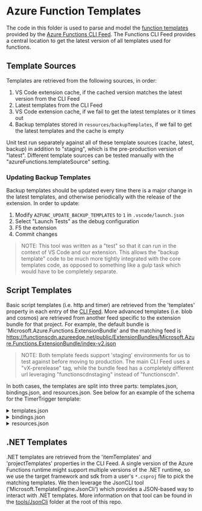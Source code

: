 # Azure Function Templates

The code in this folder is used to parse and model the
[function templates](https://github.com/Azure/azure-webjobs-sdk-templates)
provided by the [Azure Functions CLI Feed](https://aka.ms/AAbbk68). The
Functions CLI Feed provides a central location to get the latest version of all
templates used for functions.

## Template Sources

Templates are retrieved from the following sources, in order:

1. VS Code extension cache, if the cached version matches the latest version
   from the CLI Feed
1. Latest templates from the CLI Feed
1. VS Code extension cache, if we fail to get the latest templates or it times
   out
1. Backup templates stored in `resources/backupTemplates`, if we fail to get the
   latest templates and the cache is empty

Unit test run separately against all of these template sources (cache, latest,
backup) in addition to "staging", which is the pre-production version of
"latest". Different template sources can be tested manually with the
"azureFunctions.templateSource" setting.

### Updating Backup Templates

Backup templates should be updated every time there is a major change in the
latest templates, and otherwise periodically with the release of the extension.
In order to update:

1. Modify `AZFUNC_UPDATE_BACKUP_TEMPLATES` to `1` in `.vscode/launch.json`
1. Select "Launch Tests" as the debug configuration
1. F5 the extension
1. Commit changes

> NOTE: This tool was written as a "test" so that it can run in the context of
> VS Code and our extension. This allows the "backup template" code to be much
> more tightly integrated with the core templates code, as opposed to something
> like a gulp task which would have to be completely separate.

## Script Templates

Basic script templates (i.e. http and timer) are retrieved from the 'templates'
property in each entry of the [CLI Feed](https://aka.ms/AAbbk68). More advanced
templates (i.e. blob and cosmos) are retrieved from another feed specific to the
extension bundle for that project. For example, the default bundle is
'Microsoft.Azure.Functions.ExtensionBundle' and the matching feed is
https://functionscdn.azureedge.net/public/ExtensionBundles/Microsoft.Azure.Functions.ExtensionBundle/index-v2.json

> NOTE: Both template feeds support 'staging' environments for us to test
> against before moving to production. The main CLI Feed uses a "vX-prerelease"
> tag, while the bundle feed has a completely different url leveraging
> "functionscdnstaging" instead of "functionscdn".

In both cases, the templates are split into three parts: templates.json,
bindings.json, and resources.json. See below for an example of the schema for
the TimerTrigger template:

<details>
<summary>templates.json</summary>

```json
[
	{
		"id": "TimerTrigger-JavaScript",
		"function": {
			"disabled": false,
			"bindings": [
				{
					"name": "myTimer",
					"type": "timerTrigger",
					"direction": "in",
					"schedule": "0 */5 * * * *"
				}
			]
		},
		"metadata": {
			"defaultFunctionName": "TimerTriggerJS",
			"description": "$TimerTriggerNodeJS_description",
			"name": "TimerTrigger",
			"language": "JavaScript",
			"category": [
				"$temp_category_core",
				"$temp_category_dataProcessing"
			],
			"enabledInTryMode": true,
			"userPrompt": ["schedule"]
		},
		"files": {
			"index.js": "module.exports = function (context, myTimer) {\n    var timeStamp = new Date().toISOString();\n    \n    if(myTimer.isPastDue)\n    {\n        context.log('JavaScript is running late!');\n    }\n    context.log('JavaScript timer trigger function ran!', timeStamp);   \n    \n    context.done();\n};",
			"readme.md": "# TimerTrigger - JavaScript\n\nThe `TimerTrigger` makes it incredibly easy to have your functions executed on a schedule. This sample demonstrates a simple use case of calling your function every 5 minutes.\n\n## How it works\n\nFor a `TimerTrigger` to work, you provide a schedule in the form of a [cron expression](https://en.wikipedia.org/wiki/Cron#CRON_expression)(See the link for full details). A cron expression is a string with 6 separate expressions which represent a given schedule via patterns. The pattern we use to represent every 5 minutes is `0 */5 * * * *`. This, in plain text, means: \"When seconds is equal to 0, minutes is divisible by 5, for any hour, day of the month, month, day of the week, or year\".\n\n## Learn more\n\n<TODO> Documentation",
			"sample.dat": ""
		},
		"runtime": "default"
	}
]
```

</details>

<details>
<summary>bindings.json</summary>

````json
{
	"$schema": "<TBD>",
	"contentVersion": "2016-03-04-alpha",
	"variables": {
		"parameterName": "$variables_parameterName"
	},
	"bindings": [
		{
			"type": "timerTrigger",
			"displayName": "$timerTrigger_displayName",
			"direction": "trigger",
			"enabledInTryMode": true,
			"documentation": "## Settings for timer trigger\n\nThe settings provide a schedule expression. For example, the following schedule runs the function every minute:\n\n - `schedule`: Cron tab expression which defines schedule \n - `name`: The variable name used in function code for the TimerTrigger. \n - `type`: must be *timerTrigger*\n - `direction`: must be *in*\n\nThe timer trigger handles multi-instance scale-out automatically: only a single instance of a particular timer function will be running across all instances.\n\n## Format of schedule expression\n\nThe schedule expression is a [CRON expression](http://en.wikipedia.org/wiki/Cron#CRON_expression) that includes 6 fields:  `{second} {minute} {hour} {day} {month} {day of the week}`. \n\nNote that many of the cron expressions you find online omit the {second} field, so if you copy from one of those you'll have to adjust for the extra field. \n\nHere are some other schedule expression examples:\n\nTo trigger once every 5 minutes:\n\n```json\n\"schedule\": \"0 */5 * * * *\"\n```\n\nTo trigger once at the top of every hour:\n\n```json\n\"schedule\": \"0 0 * * * *\",\n```\n\nTo trigger once every two hours:\n\n```json\n\"schedule\": \"0 0 */2 * * *\",\n```\n\nTo trigger once every hour from 9 AM to 5 PM:\n\n```json\n\"schedule\": \"0 0 9-17 * * *\",\n```\n\nTo trigger At 9:30 AM every day:\n\n```json\n\"schedule\": \"0 30 9 * * *\",\n```\n\nTo trigger At 9:30 AM every weekday:\n\n```json\n\"schedule\": \"0 30 9 * * 1-5\",\n```\n\n## Timer trigger C# code example\n\nThis C# code example writes a single log each time the function is triggered.\n\n```csharp\npublic static void Run(TimerInfo myTimer, TraceWriter log)\n{\n    log.Info($\"C# Timer trigger function executed at: {DateTime.Now}\");    \n}\n```\n\n## Timer trigger JavaScript example\n\n```JavaScript\nmodule.exports = function(context, myTimer) {\n    if(myTimer.isPastDue)\n    {\n        context.log('JavaScript is running late!');\n    }\n    context.log(\"Timer last triggered at \" + myTimer.last);\n    context.log(\"Timer triggered at \" + myTimer.next);\n    \n    context.done();\n}\n```",
			"settings": [
				{
					"name": "name",
					"value": "string",
					"defaultValue": "myTimer",
					"required": true,
					"label": "$timerTrigger_name_label",
					"help": "$timerTrigger_name_help",
					"validators": [
						{
							"expression": "^[a-zA-Z][a-zA-Z0-9]{0,127}$",
							"errorText": "[variables('parameterName')]"
						}
					]
				},
				{
					"name": "schedule",
					"value": "string",
					"defaultValue": "0 * * * * *",
					"required": true,
					"label": "$timerTrigger_schedule_label",
					"help": "$timerTrigger_schedule_help",
					"validators": [
						{
							"expression": "^(\\*|((([1-5]\\d)|\\d)(\\-(([1-5]\\d)|\\d)(\\/\\d+)?)?)(,((([1-5]\\d)|\\d)(\\-(([1-5]\\d)|\\d)(\\/\\d+)?)?))*)(\\/\\d+)? (\\*|((([1-5]\\d)|\\d)(\\-(([1-5]\\d)|\\d)(\\/\\d+)?)?)(,((([1-5]\\d)|\\d)(\\-(([1-5]\\d)|\\d)(\\/\\d+)?)?))*)(\\/\\d+)? (\\*|(((1\\d)|(2[0-3])|\\d)(\\-((1\\d)|(2[0-3])|\\d)(\\/\\d+)?)?)(,(((1\\d)|(2[0-3])|\\d)(\\-((1\\d)|(2[0-3])|\\d)(\\/\\d+)?)?))*)(\\/\\d+)? (\\*|((([1-2]\\d)|(3[0-1])|[1-9])(\\-(([1-2]\\d)|(3[0-1])|[1-9])(\\/\\d+)?)?)(,((([1-2]\\d)|(3[0-1])|[1-9])(\\-(([1-2]\\d)|(3[0-1])|[1-9])(\\/\\d+)?)?))*)(\\/\\d+)? (\\*|(([A-Za-z]+|(1[0-2])|[1-9])(\\-([A-Za-z]+|(1[0-2])|[1-9])(\\/\\d+)?)?)(,(([A-Za-z]+|(1[0-2])|[1-9])(\\-([A-Za-z]+|(1[0-2])|[1-9])(\\/\\d+)?)?))*)(\\/\\d+)? (\\*|(([A-Za-z]+|[0-6])(\\-([A-Za-z]+|[0-6])(\\/\\d+)?)?)(,(([A-Za-z]+|[0-6])(\\-([A-Za-z]+|[0-6])(\\/\\d+)?)?))*)(\\/\\d+)?$",
							"errorText": "$timerTrigger_schedule_errorText"
						}
					]
				}
			]
		}
	]
}
````

</details>

<details>
<summary>resources.json</summary>

```json
{
	"lang": {},
	"en": {
		"temp_category_core": "Core",
		"temp_category_dataProcessing": "Data Processing",
		"timerTrigger_displayName": "Timer",
		"timerTrigger_name_help": "The name used to identify this trigger in your code",
		"timerTrigger_name_label": "Timestamp parameter name",
		"timerTrigger_schedule_help": "Enter a cron expression of the format '{second} {minute} {hour} {day} {month} {day of week}' to specify the schedule. See documentation below for examples.",
		"timerTrigger_schedule_label": "Schedule",
		"TimerTriggerNodeJS_description": "A JavaScript function that will be run on a specified schedule",
		"timerTrigger_schedule_errorText": "Invalid Cron Expression. Please consult the <a target='_blank' href='https://azure.microsoft.com/en-us/documentation/articles/functions-bindings-timer/'>documentation</a> to learn more.",
		"variables_parameterName": "The parameter name must be an alphanumeric string of any number of characters and cannot start with a number."
	}
}
```

</details>

## .NET Templates

.NET templates are retrieved from the 'itemTemplates' and 'projectTemplates'
properties in the CLI Feed. A single version of the Azure Functions runtime
might support multiple versions of the .NET runtime, so we use the target
framework and sdk from a user's `*.csproj` file to pick the matching templates.
We then leverage the JsonCLI tool ('Microsoft.TemplateEngine.JsonCli') which
provides a JSON-based way to interact with .NET templates. More information on
that tool can be found in the
[tools/JsonCli](https://github.com/microsoft/vscode-azurefunctions/tree/main/tools/JsonCli)
folder at the root of this repo.
